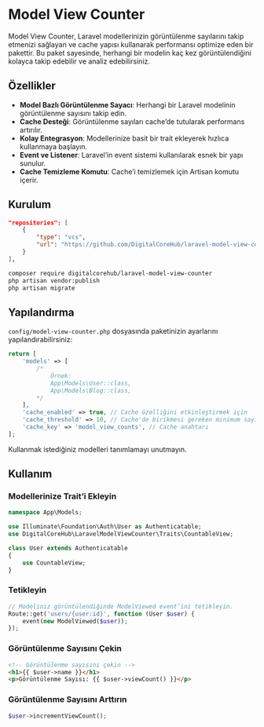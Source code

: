 # Model View Counter

Model View Counter, Laravel modellerinizin görüntülenme sayılarını takip etmenizi sağlayan ve cache yapısı kullanarak performansı optimize eden bir pakettir. Bu paket sayesinde, herhangi bir modelin kaç kez görüntülendiğini kolayca takip edebilir ve analiz edebilirsiniz.

## Özellikler

- **Model Bazlı Görüntülenme Sayacı**: Herhangi bir Laravel modelinin görüntülenme sayısını takip edin.
- **Cache Desteği**: Görüntülenme sayıları cache’de tutularak performans artırılır.
- **Kolay Entegrasyon**: Modellerinize basit bir trait ekleyerek hızlıca kullanmaya başlayın.
- **Event ve Listener**: Laravel’in event sistemi kullanılarak esnek bir yapı sunulur.
- **Cache Temizleme Komutu**: Cache’i temizlemek için Artisan komutu içerir.

## Kurulum

```json
"repositories": [
    {
        "type": "vcs",
        "url": "https://github.com/DigitalCoreHub/laravel-model-view-counter.git"
    }
],
```

```bash
composer require digitalcorehub/laravel-model-view-counter
php artisan vendor:publish
php artisan migrate
```

## Yapılandırma

`config/model-view-counter.php` dosyasında paketinizin ayarlarını yapılandırabilirsiniz:

```php
return [
    'models' => [
        /*
            Örnek:
            App\Models\User::class,
            App\Models\Blog::class,
        */
    ],
    'cache_enabled' => true, // Cache özelliğini etkinleştirmek için
    'cache_threshold' => 10, // Cache'de birikmesi gereken minimum sayı
    'cache_key' => 'model_view_counts', // Cache anahtarı
];
```

Kullanmak istediğiniz modelleri tanımlamayı unutmayın.

## Kullanım

### Modellerinize Trait’i Ekleyin

```php
namespace App\Models;

use Illuminate\Foundation\Auth\User as Authenticatable;
use DigitalCoreHub\LaravelModelViewCounter\Traits\CountableView;

class User extends Authenticatable
{
    use CountableView;
}
```

### Tetikleyin

```php
// Modeliniz görüntülendiğinde ModelViewed event’ini tetikleyin.
Route::get('users/{user:id}', function (User $user) {
    event(new ModelViewed($user));
});
```

### Görüntülenme Sayısını Çekin

```html
<!-- Görüntülenme sayısını çekin -->
<h1>{{ $user->name }}</h1>
<p>Görüntülenme Sayısı: {{ $user->viewCount() }}</p>
```

### Görüntülenme Sayısını Arttırın

```php
$user->incrementViewCount();
```